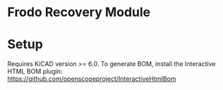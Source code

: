 # Frodo Recovery Module

# Setup

Requires KiCAD version >= 6.0. To generate BOM, install the Interactive HTML BOM plugin: https://github.com/openscopeproject/InteractiveHtmlBom
